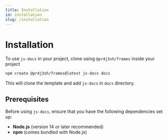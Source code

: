 ```yaml
---
title: Installation
id: installation
slug: /installation
---
```


# Installation

To use `js-docs` in your project, clone using `@pr4j3sh/frames` inside your project

```sh
npm create @pr4j3sh/frames@latest js-docs docs
```

This will clone the template and add `js-docs` in `docs` directory.

## Prerequisites

Before using `js-docs`, ensure that you have the following dependencies set up:

- **Node.js** (version 14 or later recommended)
- **npm** (comes bundled with Node.js)
